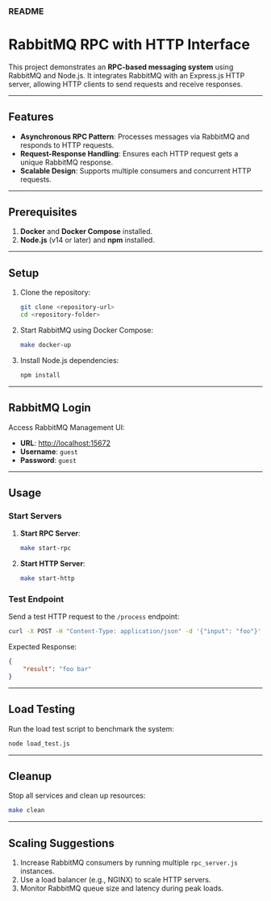 ### README

# RabbitMQ RPC with HTTP Interface

This project demonstrates an **RPC-based messaging system** using RabbitMQ and Node.js. It integrates RabbitMQ with an Express.js HTTP server, allowing HTTP clients to send requests and receive responses.

---

## Features
- **Asynchronous RPC Pattern**: Processes messages via RabbitMQ and responds to HTTP requests.
- **Request-Response Handling**: Ensures each HTTP request gets a unique RabbitMQ response.
- **Scalable Design**: Supports multiple consumers and concurrent HTTP requests.

---

## Prerequisites
1. **Docker** and **Docker Compose** installed.
2. **Node.js** (v14 or later) and **npm** installed.

---

## Setup

1. Clone the repository:
   ```bash
   git clone <repository-url>
   cd <repository-folder>
   ```

2. Start RabbitMQ using Docker Compose:
   ```bash
   make docker-up
   ```

3. Install Node.js dependencies:
   ```bash
   npm install
   ```

---

## RabbitMQ Login
Access RabbitMQ Management UI:
- **URL**: [http://localhost:15672](http://localhost:15672)
- **Username**: `guest`
- **Password**: `guest`

---

## Usage

### Start Servers
1. **Start RPC Server**:
   ```bash
   make start-rpc
   ```

2. **Start HTTP Server**:
   ```bash
   make start-http
   ```

### Test Endpoint
Send a test HTTP request to the `/process` endpoint:
```bash
curl -X POST -H "Content-Type: application/json" -d '{"input": "foo"}' http://localhost:3000/process
```

Expected Response:
```json
{
    "result": "foo bar"
}
```

---

## Load Testing
Run the load test script to benchmark the system:
```bash
node load_test.js
```

---

## Cleanup
Stop all services and clean up resources:
```bash
make clean
```

---

## Scaling Suggestions
1. Increase RabbitMQ consumers by running multiple `rpc_server.js` instances.
2. Use a load balancer (e.g., NGINX) to scale HTTP servers.
3. Monitor RabbitMQ queue size and latency during peak loads.
